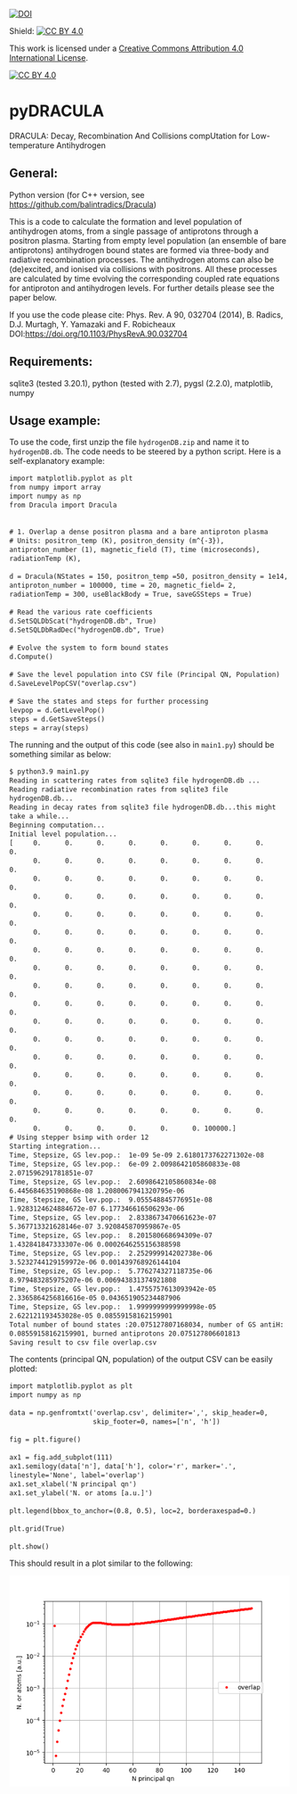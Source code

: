 [![DOI](https://zenodo.org/badge/1052689875.svg)](https://doi.org/10.5281/zenodo.17078682)

Shield: [![CC BY 4.0][cc-by-shield]][cc-by]

This work is licensed under a
[Creative Commons Attribution 4.0 International License][cc-by].

[![CC BY 4.0][cc-by-image]][cc-by]

[cc-by]: http://creativecommons.org/licenses/by/4.0/
[cc-by-image]: https://i.creativecommons.org/l/by/4.0/88x31.png
[cc-by-shield]: https://img.shields.io/badge/License-CC%20BY%204.0-lightgrey.svg

# pyDRACULA

DRACULA: Decay, Recombination And Collisions compUtation for Low-temperature Antihydrogen

## General:

Python version (for C++ version, see https://github.com/balintradics/Dracula)

This is a code to calculate the formation and level population of antihydrogen atoms, from a single passage of antiprotons through a positron plasma. Starting from empty level population (an ensemble of bare antiprotons) antihydrogen bound states are formed via three-body and radiative recombination processes. The antihydrogen atoms can also be (de)excited, and ionised via collisions with positrons. All these processes are calculated by time evolving the corresponding coupled rate equations for antiproton and antihydrogen levels. For further details please see the paper below.

If you use the code please cite: Phys. Rev. A 90, 032704 (2014), B. Radics, D.J. Murtagh, Y. Yamazaki and F. Robicheaux
DOI:https://doi.org/10.1103/PhysRevA.90.032704

## Requirements:

sqlite3 (tested 3.20.1), python (tested with 2.7), pygsl (2.2.0), matplotlib, numpy

## Usage example:

To use the code, first unzip the file `hydrogenDB.zip` and name it to `hydrogenDB.db`.
The code needs to be steered by a python script. Here is a self-explanatory example:

```
import matplotlib.pyplot as plt
from numpy import array
import numpy as np
from Dracula import Dracula


# 1. Overlap a dense positron plasma and a bare antiproton plasma
# Units: positron_temp (K), positron_density (m^{-3}), antiproton_number (1), magnetic_field (T), time (microseconds), radiationTemp (K), 

d = Dracula(NStates = 150, positron_temp =50, positron_density = 1e14, antiproton_number = 100000, time = 20, magnetic_field= 2, radiationTemp = 300, useBlackBody = True, saveGSSteps = True)

# Read the various rate coefficients
d.SetSQLDbScat("hydrogenDB.db", True)
d.SetSQLDbRadDec("hydrogenDB.db", True)

# Evolve the system to form bound states
d.Compute()

# Save the level population into CSV file (Principal QN, Population)
d.SaveLevelPopCSV("overlap.csv")

# Save the states and steps for further processing
levpop = d.GetLevelPop()
steps = d.GetSaveSteps()
steps = array(steps)
```

The running and the output of this code (see also in `main1.py`) should be something similar as below:

```
$ python3.9 main1.py
Reading in scattering rates from sqlite3 file hydrogenDB.db ...
Reading radiative recombination rates from sqlite3 file hydrogenDB.db...
Reading in decay rates from sqlite3 file hydrogenDB.db...this might take a while...
Beginning computation...
Initial level population...
[     0.      0.      0.      0.      0.      0.      0.      0.      0.
      0.      0.      0.      0.      0.      0.      0.      0.      0.
      0.      0.      0.      0.      0.      0.      0.      0.      0.
      0.      0.      0.      0.      0.      0.      0.      0.      0.
      0.      0.      0.      0.      0.      0.      0.      0.      0.
      0.      0.      0.      0.      0.      0.      0.      0.      0.
      0.      0.      0.      0.      0.      0.      0.      0.      0.
      0.      0.      0.      0.      0.      0.      0.      0.      0.
      0.      0.      0.      0.      0.      0.      0.      0.      0.
      0.      0.      0.      0.      0.      0.      0.      0.      0.
      0.      0.      0.      0.      0.      0.      0.      0.      0.
      0.      0.      0.      0.      0.      0.      0.      0.      0.
      0.      0.      0.      0.      0.      0.      0.      0.      0.
      0.      0.      0.      0.      0.      0.      0.      0.      0.
      0.      0.      0.      0.      0.      0.      0.      0.      0.
      0.      0.      0.      0.      0.      0.      0.      0.      0.
      0.      0.      0.      0.      0.      0. 100000.]
# Using stepper bsimp with order 12
Starting integration...
Time, Stepsize, GS lev.pop.:  1e-09 5e-09 2.6180173762271302e-08
Time, Stepsize, GS lev.pop.:  6e-09 2.0098642105860833e-08 2.071596291781851e-07
Time, Stepsize, GS lev.pop.:  2.6098642105860834e-08 6.445684635190868e-08 1.2080067941320795e-06
Time, Stepsize, GS lev.pop.:  9.055548845776951e-08 1.9283124624884672e-07 6.177346616506293e-06
Time, Stepsize, GS lev.pop.:  2.8338673470661623e-07 5.367713321628146e-07 3.920845870959867e-05
Time, Stepsize, GS lev.pop.:  8.201580668694309e-07 1.432841847333307e-06 0.0002646255156388598
Time, Stepsize, GS lev.pop.:  2.252999914202738e-06 3.5232744129159972e-06 0.001439768926144104
Time, Stepsize, GS lev.pop.:  5.776274327118735e-06 8.979483285975207e-06 0.006943831374921808
Time, Stepsize, GS lev.pop.:  1.4755757613093942e-05 2.3365864256816616e-05 0.043651905234487906
Time, Stepsize, GS lev.pop.:  1.9999999999999998e-05 2.622121193453028e-05 0.08559158162159901
Total number of bound states :20.075127807168034, number of GS antiH: 0.08559158162159901, burned antiprotons 20.075127806601813
Saving result to csv file overlap.csv
```
The contents (principal QN, population) of the output CSV can be easily plotted:

```
import matplotlib.pyplot as plt
import numpy as np

data = np.genfromtxt('overlap.csv', delimiter=',', skip_header=0,
                     skip_footer=0, names=['n', 'h'])

fig = plt.figure()

ax1 = fig.add_subplot(111)
ax1.semilogy(data['n'], data['h'], color='r', marker='.', linestyle='None', label='overlap')
ax1.set_xlabel('N principal qn')
ax1.set_ylabel('N. or atoms [a.u.]')

plt.legend(bbox_to_anchor=(0.8, 0.5), loc=2, borderaxespad=0.)

plt.grid(True)

plt.show()
```
This should result in a plot similar to the following:

![Antihydrogen level population](/Images/Figure_1.png)
